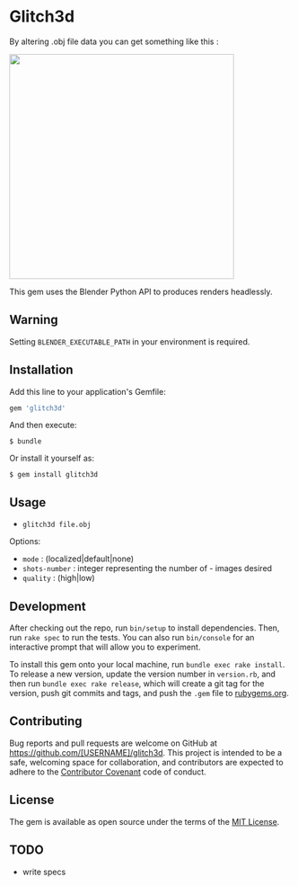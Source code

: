# Glitch3d

By altering .obj file data you can get something like this :

<img src="https://raw.githubusercontent.com/pskl/glitch3d/master/fixtures/demo.png" width="400">

This gem uses the Blender Python API to produces renders headlessly.

## Warning

Setting `BLENDER_EXECUTABLE_PATH` in your environment is required.

## Installation

Add this line to your application's Gemfile:

```ruby
gem 'glitch3d'
```

And then execute:

    $ bundle

Or install it yourself as:

    $ gem install glitch3d

## Usage

- `glitch3d file.obj`

Options:
- `mode` : (localized|default|none)
- `shots-number` : integer representing the number of - images desired
- `quality` : (high|low)

## Development

After checking out the repo, run `bin/setup` to install dependencies. Then, run `rake spec` to run the tests. You can also run `bin/console` for an interactive prompt that will allow you to experiment.

To install this gem onto your local machine, run `bundle exec rake install`. To release a new version, update the version number in `version.rb`, and then run `bundle exec rake release`, which will create a git tag for the version, push git commits and tags, and push the `.gem` file to [rubygems.org](https://rubygems.org).

## Contributing

Bug reports and pull requests are welcome on GitHub at https://github.com/[USERNAME]/glitch3d. This project is intended to be a safe, welcoming space for collaboration, and contributors are expected to adhere to the [Contributor Covenant](http://contributor-covenant.org) code of conduct.


## License

The gem is available as open source under the terms of the [MIT License](http://opensource.org/licenses/MIT).

## TODO
- write specs
